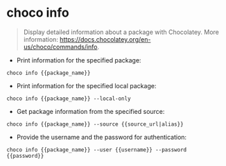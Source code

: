 # choco info

> Display detailed information about a package with Chocolatey.
> More information: <https://docs.chocolatey.org/en-us/choco/commands/info>.

- Print information for the specified package:

`choco info {{package_name}}`

- Print information for the specified local package:

`choco info {{package_name}} --local-only`

- Get package information from the specified source:

`choco info {{package_name}} --source {{source_url|alias}}`

- Provide the username and the password for authentication:

`choco info {{package_name}} --user {{username}} --password {{password}}`
